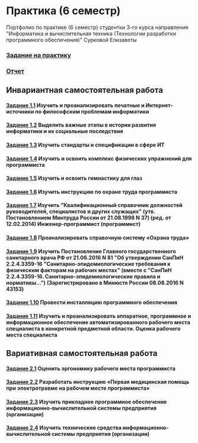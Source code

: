 # Практика (6 семестр)
Портфолио по практике (6 семестр) студентки 3-го курса направления "Информатика и вычислительная техника (Технологии разработки программного обеспечения)" Сурковой Елизаветы

### [Задание на практику](https://github.com/surkovaes/practice-6-semester/blob/main/%D0%97%D0%B0%D0%B4%D0%B0%D0%BD%D0%B8%D0%B5%20%D0%BD%D0%B0%20%D0%BF%D1%80%D0%B0%D0%BA%D1%82%D0%B8%D0%BA%D1%83.%20%D0%A1%D1%83%D1%80%D0%BA%D0%BE%D0%B2%D0%B0%20%D0%95.%D0%A1.%203%20%D0%BA%D1%83%D1%80%D1%81%20%D0%98%D0%92%D0%A2(2).pdf)
### [Отчет](https://github.com/surkovaes/practice-6-semester/blob/main/%D0%9E%D1%82%D1%87%D0%B5%D1%82.%20%D0%A1%D1%83%D1%80%D0%BA%D0%BE%D0%B2%D0%B0%20%D0%95.%D0%A1.%203%20%D0%BA%D1%83%D1%80%D1%81%20%D0%98%D0%92%D0%A2(2).pdf)

## Инвариантная самостоятельная работа
#### [Задание 1.1](https://github.com/surkovaes/practice-6-semester/blob/main/%D0%98%D0%A1%D0%A0%201.1.pdf) Изучить и проанализировать печатные и Интернет-источники по философским проблемам информатики

#### [Задание 1.2](https://github.com/surkovaes/practice-6-semester/blob/main/%D0%98%D0%A1%D0%A0%201.2.pdf) Выделить важные этапы в истории развития информатики и их социальные последствия

#### [Задание 1.3](https://github.com/surkovaes/practice-6-semester/blob/main/%D0%98%D0%A1%D0%A0%201.3.pdf) Изучить стандарты и спецификации в сфере ИТ

#### [Задание 1.4](https://github.com/surkovaes/practice-6-semester/blob/main/%D0%98%D0%A1%D0%A0%201.4.pdf) Изучить и освоить комплекс физических упражнений для программиста

#### [Задание 1.5](https://github.com/surkovaes/practice-6-semester/blob/main/%D0%98%D0%A1%D0%A0%201.5.pdf) Изучить и освоить гимнастику для глаз

#### [Задание 1.6](https://github.com/surkovaes/practice-6-semester/blob/main/%D0%98%D0%A1%D0%A0%201.6.pdf) Изучить инструкцию по охране труда программиста

#### [Задание 1.7](https://github.com/surkovaes/practice-6-semester/blob/main/%D0%98%D0%A1%D0%A0%201.7.pdf) Изучить "Квалификационный справочник должностей руководителей, специалистов и других служащих" (утв. Постановлением Минтруда России от 21.08.1998 N 37) (ред. от 12.02.2014) Инженер-программист (программист)

#### [Задание 1.8](https://github.com/surkovaes/practice-6-semester/blob/main/%D0%98%D0%A1%D0%A0%201.8.pdf) Проанализировать справочную систему «Охрана труда»

#### [Задание 1.9](https://github.com/surkovaes/practice-6-semester/blob/main/%D0%98%D0%A1%D0%A0%201.9.pdf) Изучить Постановление Главного государственного санитарного врача РФ от 21.06.2016 N 81 "Об утверждении СанПиН 2.2.4.3359-16 "Санитарно-эпидемиологические требования к физическим факторам на рабочих местах" (вместе с "СанПиН 2.2.4.3359-16. Санитарно-эпидемиологические правила и нормативы...") (Зарегистрировано в Минюсте России 08.08.2016 N 43153)

#### [Задание 1.10](https://github.com/surkovaes/practice-6-semester/blob/main/%D0%98%D0%A1%D0%A0%201.10.pdf) Провести инсталляцию программного обеспечения

#### [Задание 1.11](https://github.com/surkovaes/practice-6-semester/blob/main/%D0%98%D0%A1%D0%A0%201.11.pdf) Изучить и проанализировать аппаратное, программное и информационное обеспечение автоматизированного рабочего места специалиста в конкретной предметной области. Оценка рабочего места специалиста

## Вариативная самостоятельная работа

#### [Задание 2.1](https://github.com/surkovaes/practice-6-semester/blob/main/%D0%92%D0%A1%D0%A0%202.1.pdf) Оценить эргономику рабочего места программиста

#### [Задание 2.2](https://github.com/surkovaes/practice-6-semester/blob/main/%D0%92%D0%A1%D0%A0%202.2.pdf) Разработать инструкцию «Первая медицинская помощь при электротравме на рабочем месте программиста»

#### [Задание 2.3](https://github.com/surkovaes/practice-6-semester/blob/main/%D0%92%D0%A1%D0%A0%202.3.pdf) Изучить прикладное программное обеспечение информационно-вычислительной системы предприятия (организации)

#### [Задание 2.4](https://github.com/surkovaes/practice-6-semester/blob/main/%D0%92%D0%A1%D0%A0%202.4.pdf) Изучить технические средства информационно-вычислительной системы предприятия (организации)
